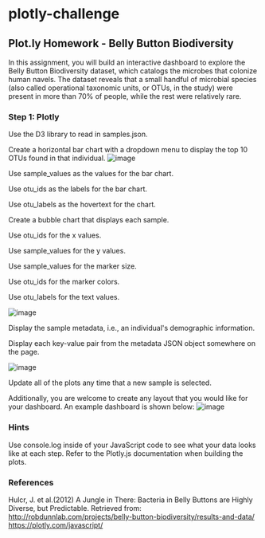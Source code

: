 # plotly-challenge
## Plot.ly Homework - Belly Button Biodiversity
In this assignment, you will build an interactive dashboard to explore the Belly Button Biodiversity dataset, which catalogs the microbes that colonize human navels.
The dataset reveals that a small handful of microbial species (also called operational taxonomic units, or OTUs, in the study) were present in more than 70% of people, while the rest were relatively rare.

### Step 1: Plotly


Use the D3 library to read in samples.json.


Create a horizontal bar chart with a dropdown menu to display the top 10 OTUs found in that individual.
![image](https://user-images.githubusercontent.com/75512037/116837638-de691100-ab90-11eb-8751-43d9e7c84bbd.png)




Use sample_values as the values for the bar chart.


Use otu_ids as the labels for the bar chart.


Use otu_labels as the hovertext for the chart.




Create a bubble chart that displays each sample.



Use otu_ids for the x values.


Use sample_values for the y values.


Use sample_values for the marker size.


Use otu_ids for the marker colors.


Use otu_labels for the text values.



![image](https://user-images.githubusercontent.com/75512037/116837645-e5901f00-ab90-11eb-9fd3-67f5dae6e21a.png)


Display the sample metadata, i.e., an individual's demographic information.


Display each key-value pair from the metadata JSON object somewhere on the page.

![image](https://user-images.githubusercontent.com/75512037/116837653-efb21d80-ab90-11eb-8db4-8061af570c60.png)



Update all of the plots any time that a new sample is selected.

Additionally, you are welcome to create any layout that you would like for your dashboard. An example dashboard is shown below:
![image](https://user-images.githubusercontent.com/75512037/116837679-140dfa00-ab91-11eb-89fe-5fb1411d3fbc.png)

### Hints
Use console.log inside of your JavaScript code to see what your data looks like at each step.
Refer to the Plotly.js documentation when building the plots.

### References 
Hulcr, J. et al.(2012) A Jungle in There: Bacteria in Belly Buttons are Highly Diverse, but Predictable. Retrieved from: http://robdunnlab.com/projects/belly-button-biodiversity/results-and-data/
https://plotly.com/javascript/


